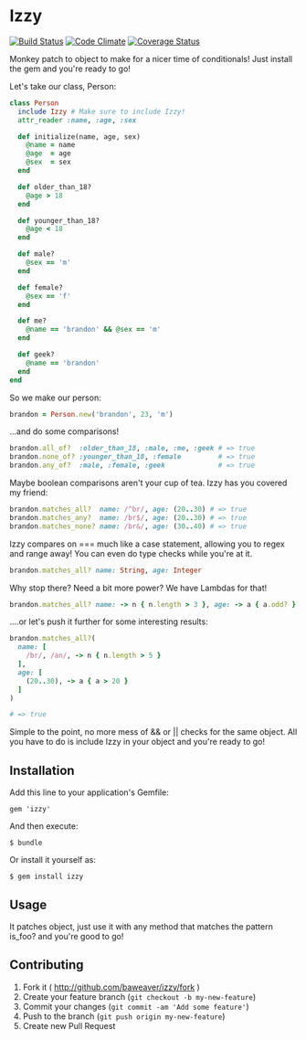 # Izzy

[![Build Status](https://travis-ci.org/baweaver/izzy.png?branch=master)](https://travis-ci.org/baweaver/izzy)
[![Code Climate](https://codeclimate.com/github/baweaver/izzy.png)](https://codeclimate.com/github/baweaver/izzy)
[![Coverage Status](https://coveralls.io/repos/baweaver/izzy/badge.png?branch=master)](https://coveralls.io/r/baweaver/izzy?branch=master)

Monkey patch to object to make for a nicer time of conditionals! Just install the gem and you're ready to go!


Let's take our class, Person:

```ruby
class Person
  include Izzy # Make sure to include Izzy!
  attr_reader :name, :age, :sex

  def initialize(name, age, sex)
    @name = name
    @age  = age
    @sex  = sex
  end

  def older_than_18?
    @age > 18
  end

  def younger_than_18?
    @age < 18
  end

  def male?
    @sex == 'm'
  end

  def female?
    @sex == 'f'
  end

  def me?
    @name == 'brandon' && @sex == 'm'
  end

  def geek?
    @name == 'brandon'
  end
end
```

So we make our person:
```ruby
brandon = Person.new('brandon', 23, 'm')
```

...and do some comparisons!
```ruby
brandon.all_of?  :older_than_18, :male, :me, :geek # => true
brandon.none_of? :younger_than_18, :female         # => true
brandon.any_of?  :male, :female, :geek             # => true
```

Maybe boolean comparisons aren't your cup of tea. Izzy has you covered my friend:
```ruby
brandon.matches_all?  name: /^br/, age: (20..30) # => true
brandon.matches_any?  name: /br$/, age: (20..30) # => true
brandon.matches_none? name: /br&/, age: (30..40) # => true
```
Izzy compares on === much like a case statement, allowing you to regex and range away! You can even do type checks while you're at it.

```ruby
brandon.matches_all? name: String, age: Integer
```

Why stop there? Need a bit more power? We have Lambdas for that!

```ruby
brandon.matches_all? name: -> n { n.length > 3 }, age: -> a { a.odd? } # => true
```

....or let's push it further for some interesting results:

```ruby
brandon.matches_all?(
  name: [
    /br/, /an/, -> n { n.length > 5 }
  ],
  age: [
    (20..30), -> a { a > 20 }
  ]
)

# => true

```

Simple to the point, no more mess of && or || checks for the same object. All you have to do is include Izzy in your object and you're ready to go!

## Installation

Add this line to your application's Gemfile:

    gem 'izzy'

And then execute:

    $ bundle

Or install it yourself as:

    $ gem install izzy

## Usage

It patches object, just use it with any method that matches the pattern is_foo? and you're good to go!

## Contributing

1. Fork it ( http://github.com/baweaver/izzy/fork )
2. Create your feature branch (`git checkout -b my-new-feature`)
3. Commit your changes (`git commit -am 'Add some feature'`)
4. Push to the branch (`git push origin my-new-feature`)
5. Create new Pull Request
